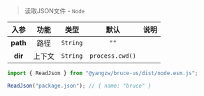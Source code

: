 > 读取JSON文件 - `Node`

入参|功能|类型|默认|说明
:-:|:-:|:-:|:-:|-
**path**|路径|`String`|`""`
**dir**|上下文|`String`|`process.cwd()`

```js
import { ReadJson } from "@yangzw/bruce-us/dist/node.esm.js";

ReadJson("package.json"); // { name: "bruce" }
```